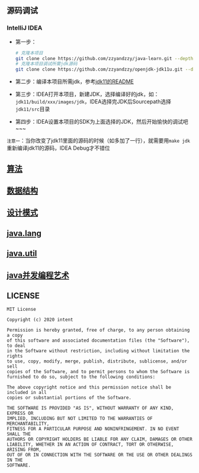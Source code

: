 ## 源码调试

### IntelliJ IDEA

- 第一步：
  ```bash
  # 克隆本项目
  git clone clone https://github.com/zzyandzzy/java-learn.git --depth 1
  # 克隆本项目调试所需jdk源码
  git clone clone https://github.com/zzyandzzy/openjdk-jdk11u.git --depth 1
  ```

- 第二步：编译本项目所需jdk，参考[jdk11的README](https://github.com/zzyandzzy/openjdk-jdk11u/blob/main/README.md)

- 第三步：IDEA打开本项目，新建JDK，选择编译好的jdk，如：`jdk11/build/xxx/images/jdk`，IDEA选择完JDK后Sourcepath选择`jdk11/src`目录

- 第四步：IDEA设置本项目的SDK为上面选择的JDK，然后开始愉快的调试吧~~~

`注意一`：当你改变了jdk11里面的源码的时候（如多加了一行），就需要用`make jdk`重新编译jdk11的源码，IDEA Debug才不错位

## [算法](algorithm/src/main/resources/README.md)

## [数据结构](datastructure/src/main/resources/README.md)

## [设计模式](designpattern/src/main/resources/README.md)

## [java.lang](java-lang/src/main/resources/README.md)

## [java.util](java-util/src/main/resources/README.md)

## [java并发编程艺术](book-java-concurrent-art/src/main/resources/README.md)

## LICENSE

    MIT License
    
    Copyright (c) 2020 intent
    
    Permission is hereby granted, free of charge, to any person obtaining a copy
    of this software and associated documentation files (the "Software"), to deal
    in the Software without restriction, including without limitation the rights
    to use, copy, modify, merge, publish, distribute, sublicense, and/or sell
    copies of the Software, and to permit persons to whom the Software is
    furnished to do so, subject to the following conditions:
    
    The above copyright notice and this permission notice shall be included in all
    copies or substantial portions of the Software.
    
    THE SOFTWARE IS PROVIDED "AS IS", WITHOUT WARRANTY OF ANY KIND, EXPRESS OR
    IMPLIED, INCLUDING BUT NOT LIMITED TO THE WARRANTIES OF MERCHANTABILITY,
    FITNESS FOR A PARTICULAR PURPOSE AND NONINFRINGEMENT. IN NO EVENT SHALL THE
    AUTHORS OR COPYRIGHT HOLDERS BE LIABLE FOR ANY CLAIM, DAMAGES OR OTHER
    LIABILITY, WHETHER IN AN ACTION OF CONTRACT, TORT OR OTHERWISE, ARISING FROM,
    OUT OF OR IN CONNECTION WITH THE SOFTWARE OR THE USE OR OTHER DEALINGS IN THE
    SOFTWARE.
